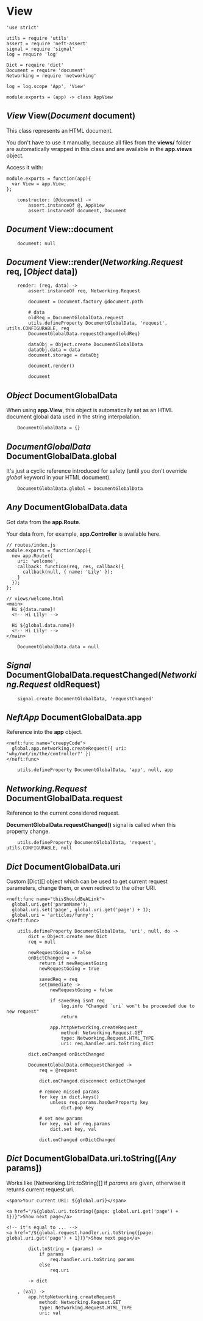 View
====

	'use strict'

	utils = require 'utils'
	assert = require 'neft-assert'
	signal = require 'signal'
	log = require 'log'

	Dict = require 'dict'
	Document = require 'document'
	Networking = require 'networking'

	log = log.scope 'App', 'View'

	module.exports = (app) -> class AppView

*View* View(*Document* document)
--------------------------------

This class represents an HTML document.

You don't have to use it manually, because all files from the **views/** folder
are automatically wrapped in this class and are available in the **app.views** object.

Access it with:
```
module.exports = function(app){
  var View = app.View;
};
```

		constructor: (@document) ->
			assert.instanceOf @, AppView
			assert.instanceOf document, Document

*Document* View::document
-------------------------

		document: null

*Document* View::render(*Networking.Request* req, [*Object* data])
------------------------------------------------------------------

		render: (req, data) ->
			assert.instanceOf req, Networking.Request

			document = Document.factory @document.path

			# data
			oldReq = DocumentGlobalData.request
			utils.defineProperty DocumentGlobalData, 'request', utils.CONFIGURABLE, req
			DocumentGlobalData.requestChanged(oldReq)

			dataObj = Object.create DocumentGlobalData
			dataObj.data = data
			document.storage = dataObj

			document.render()

			document

*Object* DocumentGlobalData
---------------------------

When using **app.View**, this object is automatically set as an HTML document global data
used in the string interpolation.

		DocumentGlobalData = {}

*DocumentGlobalData* DocumentGlobalData.global
----------------------------------------------

It's just a cyclic reference introduced for safety
(until you don't override *global* keyword in your HTML document).

		DocumentGlobalData.global = DocumentGlobalData

*Any* DocumentGlobalData.data
-----------------------------

Got data from the **app.Route**.

Your data from, for example, **app.Controller** is available here.

```
// routes/index.js
module.exports = function(app){
  new app.Route({
    uri: 'welcome',
    callback: function(req, res, callback){
      callback(null, { name: 'Lily' });
    }
  });
};

// views/welcome.html
<main>
  Hi ${data.name}!
  <!-- Hi Lily! -->

  Hi ${global.data.name}!
  <!-- Hi Lily! -->
</main>
```

		DocumentGlobalData.data = null

*Signal* DocumentGlobalData.requestChanged(*Networking.Request* oldRequest)
---------------------------------------------------------------------------

		signal.create DocumentGlobalData, 'requestChanged'

*NeftApp* DocumentGlobalData.app
--------------------------------

Reference into the **app** object.

```
<neft:func name="creepyCode">
  global.app.networking.createRequest({ uri: 'why/not/in/the/controller?' })
</neft:func>
```

		utils.defineProperty DocumentGlobalData, 'app', null, app

*Networking.Request* DocumentGlobalData.request
-----------------------------------------------

Reference to the current considered request.

**DocumentGlobalData.requestChanged()** signal is called when this property change.

		utils.defineProperty DocumentGlobalData, 'request', utils.CONFIGURABLE, null

*Dict* DocumentGlobalData.uri
-----------------------------

Custom [Dict][] object which can be used to get current request parameters, change them,
or even redirect to the other URI.

```
<neft:func name="thisShouldBeALink">
  global.uri.get('paramName');
  global.uri.set('page', global.uri.get('page') + 1);
  global.uri = 'articles/funny';
</neft:func>
```

		utils.defineProperty DocumentGlobalData, 'uri', null, do ->
			dict = Object.create new Dict
			req = null

			newRequestGoing = false
			onDictChanged = ->
				return if newRequestGoing
				newRequestGoing = true

				savedReq = req
				setImmediate ->
					newRequestGoing = false

					if savedReq isnt req
						log.info "Changed `uri` won't be proceeded due to new request"
						return

					app.httpNetworking.createRequest
						method: Networking.Request.GET
						type: Networking.Request.HTML_TYPE
						uri: req.handler.uri.toString dict

			dict.onChanged onDictChanged

			DocumentGlobalData.onRequestChanged ->
				req = @request

				dict.onChanged.disconnect onDictChanged

				# remove missed params
				for key in dict.keys()
					unless req.params.hasOwnProperty key
						dict.pop key

				# set new params
				for key, val of req.params
					dict.set key, val

				dict.onChanged onDictChanged

*Dict* DocumentGlobalData.uri.toString([*Any* params])
------------------------------------------------------

Works like [Networking.Uri::toString][] if *params* are given, otherwise it returns
current request uri.

```
<span>Your current URI: ${global.uri}</span>

<a href="/${global.uri.toString({page: global.uri.get('page') + 1})}">Show next page</a>

<!-- it's equal to ... -->
<a href="/${global.request.handler.uri.toString({page: global.uri.get('page') + 1})}">Show next page</a>
```

			dict.toString = (params) ->
				if params
					req.handler.uri.toString params
				else
					req.uri

			-> dict

		, (val) ->
			app.httpNetworking.createRequest
				method: Networking.Request.GET
				type: Networking.Request.HTML_TYPE
				uri: val
